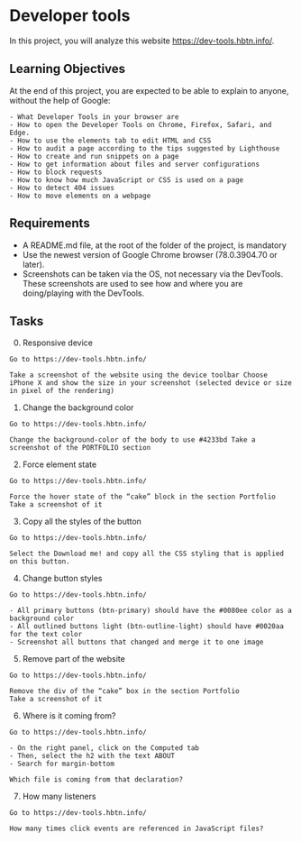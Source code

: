 # Developer tools

In this project, you will analyze this website https://dev-tools.hbtn.info/.

## Learning Objectives
At the end of this project, you are expected to be able to explain to anyone, without the help of Google:


```
- What Developer Tools in your browser are
- How to open the Developer Tools on Chrome, Firefox, Safari, and Edge.
- How to use the elements tab to edit HTML and CSS
- How to audit a page according to the tips suggested by Lighthouse
- How to create and run snippets on a page
- How to get information about files and server configurations
- How to block requests
- How to know how much JavaScript or CSS is used on a page
- How to detect 404 issues
- How to move elements on a webpage
```
## Requirements

- A README.md file, at the root of the folder of the project, is mandatory
- Use the newest version of Google Chrome browser (78.0.3904.70 or later).
- Screenshots can be taken via the OS, not necessary via the DevTools. These screenshots are used to see how and where you are doing/playing with the DevTools.

## Tasks
0. Responsive device
```
Go to https://dev-tools.hbtn.info/

Take a screenshot of the website using the device toolbar Choose iPhone X and show the size in your screenshot (selected device or size in pixel of the rendering)
```
1. Change the background color
```
Go to https://dev-tools.hbtn.info/

Change the background-color of the body to use #4233bd Take a screenshot of the PORTFOLIO section
```
2. Force element state
```
Go to https://dev-tools.hbtn.info/

Force the hover state of the “cake” block in the section Portfolio Take a screenshot of it
```
3. Copy all the styles of the button
```
Go to https://dev-tools.hbtn.info/

Select the Download me! and copy all the CSS styling that is applied on this button.
```
4. Change button styles
```
Go to https://dev-tools.hbtn.info/

- All primary buttons (btn-primary) should have the #0080ee color as a background color
- All outlined buttons light (btn-outline-light) should have #0020aa for the text color
- Screenshot all buttons that changed and merge it to one image
```
5. Remove part of the website
```
Go to https://dev-tools.hbtn.info/

Remove the div of the “cake” box in the section Portfolio
Take a screenshot of it
```
6. Where is it coming from?
```
Go to https://dev-tools.hbtn.info/

- On the right panel, click on the Computed tab
- Then, select the h2 with the text ABOUT
- Search for margin-bottom

Which file is coming from that declaration?
```
7. How many listeners
```
Go to https://dev-tools.hbtn.info/

How many times click events are referenced in JavaScript files?
```